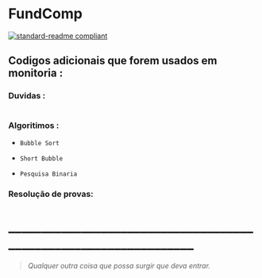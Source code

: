 # FundComp
[![standard-readme compliant](https://img.shields.io/badge/standard--readme-OK-green.svg?style=flat-square)](https://github.com/RichardLitt/standard-readme)



## Codigos adicionais que forem usados em monitoria :

 
###    Duvidas :

```
```
 
###   Algoritimos :

- `Bubble Sort`

- `Short Bubble`

- `Pesquisa Binaria`

###   Resolução de provas:

# _________________________________________________________________
  >*Qualquer outra coisa que possa surgir que deva entrar.*

